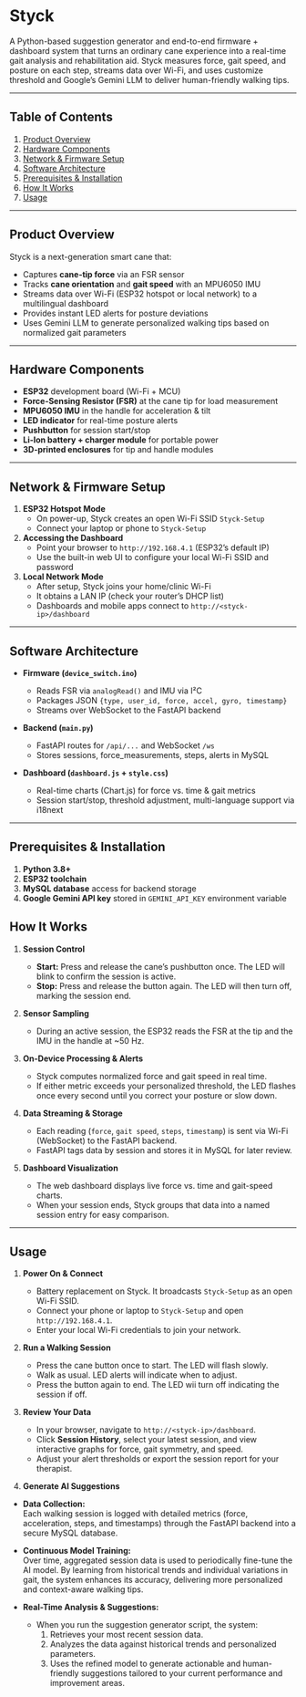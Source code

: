 # Styck

A Python-based suggestion generator and end-to-end firmware + dashboard system that turns an ordinary cane experience into a real-time gait analysis and rehabilitation aid. Styck measures force, gait speed, and posture on each step, streams data over Wi-Fi, and uses customize threshold and Google’s Gemini LLM to deliver human-friendly walking tips.

---

##  Table of Contents

1. [Product Overview](#product-overview)  
2. [Hardware Components](#hardware-components)  
3. [Network & Firmware Setup](#network-&-firmware-setup)  
4. [Software Architecture](#software-architecture)  
5. [Prerequisites & Installation](#prerequisites--installation)  
6. [How It Works](#how-it-works)  
7. [Usage](#usage)  


---

## Product Overview

Styck is a next-generation smart cane that:

- Captures **cane-tip force** via an FSR sensor  
- Tracks **cane orientation** and **gait speed** with an MPU6050 IMU  
- Streams data over Wi-Fi (ESP32 hotspot or local network) to a multilingual dashboard  
- Provides instant LED alerts for posture deviations  
- Uses Gemini LLM to generate personalized walking tips based on normalized gait parameters

---

## Hardware Components

- **ESP32** development board (Wi-Fi + MCU)  
- **Force-Sensing Resistor (FSR)** at the cane tip for load measurement  
- **MPU6050 IMU** in the handle for acceleration & tilt  
- **LED indicator** for real-time posture alerts  
- **Pushbutton** for session start/stop  
- **Li-Ion battery + charger module** for portable power  
- **3D-printed enclosures** for tip and handle modules

---

## Network & Firmware Setup

1. **ESP32 Hotspot Mode**  
   - On power-up, Styck creates an open Wi-Fi SSID `Styck-Setup`  
   - Connect your laptop or phone to `Styck-Setup`  
2. **Accessing the Dashboard**  
   - Point your browser to `http://192.168.4.1` (ESP32’s default IP)  
   - Use the built-in web UI to configure your local Wi-Fi SSID and password  
3. **Local Network Mode**  
   - After setup, Styck joins your home/clinic Wi-Fi  
   - It obtains a LAN IP (check your router’s DHCP list)  
   - Dashboards and mobile apps connect to `http://<styck-ip>/dashboard`

---

## Software Architecture

- **Firmware (`device_switch.ino`)**  
  - Reads FSR via `analogRead()` and IMU via I²C  
  - Packages JSON `{type, user_id, force, accel, gyro, timestamp}`  
  - Streams over WebSocket to the FastAPI backend  

- **Backend (`main.py`)**  
  - FastAPI routes for `/api/...` and WebSocket `/ws`  
  - Stores sessions, force_measurements, steps, alerts in MySQL  

- **Dashboard (`dashboard.js` + `style.css`)**  
  - Real-time charts (Chart.js) for force vs. time & gait metrics  
  - Session start/stop, threshold adjustment, multi-language support via i18next  

---

## Prerequisites & Installation

1. **Python 3.8+**  
2. **ESP32 toolchain** 
3. **MySQL database** access for backend storage  
4. **Google Gemini API key** stored in `GEMINI_API_KEY` environment variable



##  How It Works

1. **Session Control**  
   - **Start:** Press and release the cane’s pushbutton once. The LED will blink to confirm the session is active.  
   - **Stop:** Press and release the button again. The LED will then turn off, marking the session end.  

2. **Sensor Sampling**  
   - During an active session, the ESP32 reads the FSR at the tip and the IMU in the handle at ~50 Hz.  

3. **On-Device Processing & Alerts**  
   - Styck computes normalized force and gait speed in real time.  
   - If either metric exceeds your personalized threshold, the LED flashes once every second until you correct your posture or slow down.  

4. **Data Streaming & Storage**  
   - Each reading (`force`, `gait speed`, `steps`, `timestamp`) is sent via Wi-Fi (WebSocket) to the FastAPI backend.  
   - FastAPI tags data by session and stores it in MySQL for later review.

5. **Dashboard Visualization**  
   - The web dashboard displays live force vs. time and gait-speed charts.  
   - When your session ends, Styck groups that data into a named session entry for easy comparison.

---

##  Usage

1. **Power On & Connect**  
   - Battery replacement on Styck. It broadcasts `Styck-Setup` as an open Wi-Fi SSID.  
   - Connect your phone or laptop to `Styck-Setup` and open `http://192.168.4.1`.  
   - Enter your local Wi-Fi credentials to join your network.  

2. **Run a Walking Session**  
   - Press the cane button once to start. The LED will flash slowly.  
   - Walk as usual. LED alerts will indicate when to adjust.  
   - Press the button again to end. The LED wii turn off indicating the session if off.  

3. **Review Your Data**  
   - In your browser, navigate to `http://<styck-ip>/dashboard`.  
   - Click **Session History**, select your latest session, and view interactive graphs for force, gait symmetry, and speed.  
   - Adjust your alert thresholds or export the session report for your therapist.

4. **Generate AI Suggestions**  
- **Data Collection:**  
  Each walking session is logged with detailed metrics (force, acceleration, steps, and timestamps) through the FastAPI backend into a secure MySQL database.

- **Continuous Model Training:**  
  Over time, aggregated session data is used to periodically fine-tune the AI model. By learning from historical trends and individual variations in gait, the system enhances its accuracy, delivering more personalized and context-aware walking tips.

- **Real-Time Analysis & Suggestions:**  
  - When you run the suggestion generator script, the system:
     1. Retrieves your most recent session data.  
     2. Analyzes the data against historical trends and personalized parameters.  
     3. Uses the refined model to generate actionable and human-friendly suggestions tailored to your current performance and improvement areas.



